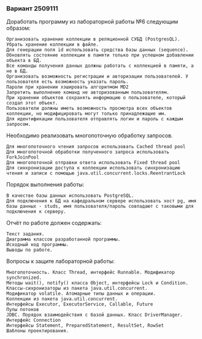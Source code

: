 ### Вариант 2509111
Доработать программу из лабораторной работы №6 следующим образом:

    Организовать хранение коллекции в реляционной СУБД (PostgresQL). Убрать хранение коллекции в файле.
    Для генерации поля id использовать средства базы данных (sequence).
    Обновлять состояние коллекции в памяти только при успешном добавлении объекта в БД.
    Все команды получения данных должны работать с коллекцией в памяти, а не в БД.
    Организовать возможность регистрации и авторизации пользователей. У пользователя есть возможность указать пароль.
    Пароли при хранении хэшировать алгоритмом MD2
    Запретить выполнение команд не авторизованным пользователям.
    При хранении объектов сохранять информацию о пользователе, который создал этот объект.
    Пользователи должны иметь возможность просмотра всех объектов коллекции, но модифицировать могут только принадлежащие им.
    Для идентификации пользователя отправлять логин и пароль с каждым запросом.

Необходимо реализовать многопоточную обработку запросов.

    Для многопоточного чтения запросов использовать Cached thread pool
    Для многопоточной обработки полученного запроса использовать ForkJoinPool
    Для многопоточной отправки ответа использовать Fixed thread pool
    Для синхронизации доступа к коллекции использовать синхронизацию чтения и записи с помощью java.util.concurrent.locks.ReentrantLock

Порядок выполнения работы:

    В качестве базы данных использовать PostgreSQL.
    Для подключения к БД на кафедральном сервере использовать хост pg, имя базы данных - studs, имя пользователя/пароль совпадают с таковыми для подключения к серверу.

Отчёт по работе должен содержать:

    Текст задания.
    Диаграмма классов разработанной программы.
    Исходный код программы.
    Выводы по работе.

Вопросы к защите лабораторной работы:

    Многопоточность. Класс Thread, интерфейс Runnable. Модификатор synchronized.
    Методы wait(), notify() класса Object, интерфейсы Lock и Condition.
    Классы-сихронизаторы из пакета java.util.concurrent.
    Модификатор volatile. Атомарные типы данных и операции.
    Коллекции из пакета java.util.concurrent.
    Интерфейсы Executor, ExecutorService, Callable, Future
    Пулы потоков
    JDBC. Порядок взаимодействия с базой данных. Класс DriverManager. Интерфейс Connection
    Интерфейсы Statement, PreparedStatement, ResultSet, RowSet
    Шаблоны проектирования.
